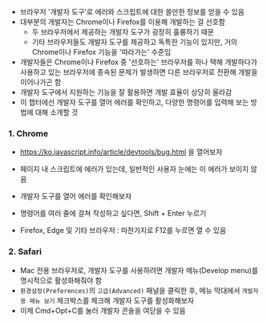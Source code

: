 - 브라우저 '개발자 도구'로 에러와 스크립트에 대한 쓸만한 정보를 얻을 수 있음
- 대부분의 개발자는 Chrome이나 Firefox를 이용해 개발하는 걸 선호함
    - 두 브라우저에서 제공하는 개발자 도구가 굉장히 훌륭하기 때문
    - 기타 브라우저들도 개발자 도구를 제공하고 독특한 기능이 있지만, 거의 Chrome이나 Firefox 기능을 '따라가는' 수준임
- 개발자들은 Chrome이나 Firefox 중 '선호하는' 브라우저를 하나 택해 개발하다가 사용하고 있는 브라우저에 종속된 문제가 발생하면 다른 브라우저로 전환해 개발을 이어나가곤 함
- 개발자 도구에서 지원하는 기능을 잘 활용하면 개발 효율이 상당히 올라감
- 이 챕터에선 개발자 도구를 열어 에러를 확인하고, 다양한 명령어를 입력해 보는 방법에 대해 소개할 것

### 1. Chrome
- https://ko.javascript.info/article/devtools/bug.html 을 열어보자
- 페이지 내 스크립트에 에러가 있는데, 일반적인 사용자 눈에는 이 에러가 보이지 않음
- 개발자 도구를 열어 에러를 확인해보자
- 명령어를 여러 줄에 걸쳐 작성하고 싶다면, Shift + Enter 누르기

- Firefox, Edge 및 기타 브라우저 : 마찬가지로 F12를 누르면 열 수 있음


### 2. Safari
- Mac 전용 브라우저로, 개발자 도구를 사용하려면 개발자 메뉴(Develop menu)를 명시적으로 활성화해줘야 함
- `환경설정(Preferences)`의 `고급(Advanced)` 패널을 클릭한 후, 메뉴 막대에서 `개발자용 메뉴 보기` 체크박스를 체크해 개발자 도구를 활성화해보자
- 이제 Cmd+Opt+C를 눌러 개발자 콘솔을 여닫을 수 있음
